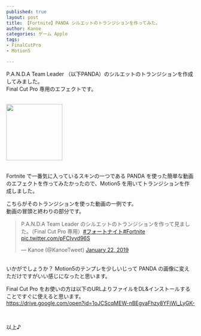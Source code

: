 ```yaml
---
published: true
layout: post
title: 【Fortnite】PANDA シルエットのトランジションを作ってみた。
author: Kanoe
categories: ゲーム Apple
tags:
- FinalCutPro
- Motion5

---
```


P.A.N.D.A Team Leader （以下PANDA）のシルエットのトランジションを作成してみました。<br>
Final Cut Pro 専用のエフェクトです。<br>
<br>

<img src="https://cdn.thetrackernetwork.com/cdn/fortnite/1B805670_small.png" width="150"><br>
<br>

<!-- more -->
Fortnite で一番気に入っているスキンの一つである PANDA を使った簡単な動画のエフェクトを作ってみたかったので、Motion5 を用いてトランジションを作成しました。<br>

こちらがそのトランジションを使った動画の一例です。<br>
動画の冒頭と終わりの部分です。<br>
<blockquote class="twitter-tweet" data-lang="en"><p lang="ja" dir="ltr">P.A.N.D.A Team Leader のシルエットのトランジションを作って見ました。（Final Cut Pro 専用）<a href="https://twitter.com/hashtag/%E3%83%95%E3%82%A9%E3%83%BC%E3%83%88%E3%83%8A%E3%82%A4%E3%83%88?src=hash&amp;ref_src=twsrc%5Etfw">#フォートナイト</a><a href="https://twitter.com/hashtag/Fortnite?src=hash&amp;ref_src=twsrc%5Etfw">#Fortnite</a> <a href="https://t.co/pFCIvvd96S">pic.twitter.com/pFCIvvd96S</a></p>&mdash; Kanoe (@KanoeTweet) <a href="https://twitter.com/KanoeTweet/status/1087649935393058816?ref_src=twsrc%5Etfw">January 22, 2019</a></blockquote>
<script async src="https://platform.twitter.com/widgets.js" charset="utf-8"></script>
<br>
いかがでしょうか？ Motion5のテンプレを少しいじって PANDA の画像に変えただけですがいい感じになったと思います。<br>

Final Cut Pro をお使いの方は以下のURLよりファイルをDL&インストールすることですぐに使えると思います。<br>
https://drive.google.com/open?id=1oJCScqMEW-nBEgvaFhzy8YFjWi_LyGK-

<br>

以上♪
